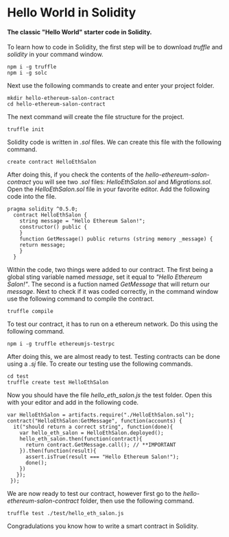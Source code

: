 # **Hello World in Solidity**
#### The classic "Hello World" starter code in Solidity.

To learn how to code in Solidity, the first step will be to download _truffle_ and _solidity_ in your command window.
```
npm i -g truffle
npm i -g solc
```
Next use the following commands to create and enter your project folder.
```
mkdir hello-ethereum-salon-contract
cd hello-ethereum-salon-contract
```
The next command will create the file structure for the project.
```
truffle init
```
Solidity code is written in _.sol_ files. We can create this file with the following command.
```
create contract HelloEthSalon
```
After doing this, if you check the contents of the _hello-ethereum-salon-contract_ you will see two _.sol_ files: _HelloEthSalon.sol_ and _Migrations.sol_. Open the _HelloEthSalon.sol_ file in your favorite editor. Add the following code into the file.
```
pragma solidity ^0.5.0;
  contract HelloEthSalon {
    string message = "Hello Ethereum Salon!";
    constructor() public {
    }
    function GetMessage() public returns (string memory _message) {
    return message;
    }
  }
```
Within the code, two things were added to our contract. The first being a global sting variable named _message_, set it equal to _"Hello Ethereum Salon!"_. The second is a fuction named _GetMessage_ that will return our _message_. Next to check if it was coded correctly, in the command window use the following command to compile the contract.
```
truffle compile
```
To test our contract, it has to run on a ethereum network. Do this using the following command.
```
npm i -g truffle ethereumjs-testrpc
```
After doing this, we are almost ready to test. Testing contracts can be done using a _.sj_ file. To create our testing use the following commands.
```
cd test
truffle create test HelloEthSalon
```
Now you should have the file _hello_eth_salon.js_ the test folder. Open this with your editor and add in the following code.
```
var HelloEthSalon = artifacts.require("./HelloEthSalon.sol");
contract("HelloEthSalon:GetMessage", function(accounts) {
  it("should return a correct string", function(done){
    var hello_eth_salon = HelloEthSalon.deployed();
    hello_eth_salon.then(function(contract){
      return contract.GetMessage.call(); // **IMPORTANT
    }).then(function(result){
      assert.isTrue(result === "Hello Ethereum Salon!");
      done();
    })
   });
 });
 ```               
 We are now ready to test our contract, however first go to the _hello-ethereum-salon-contract_ folder, then use the following command.                
 ```
 truffle test ./test/hello_eth_salon.js
 ```
 Congradulations you know how to write a smart contract in Solidity.
